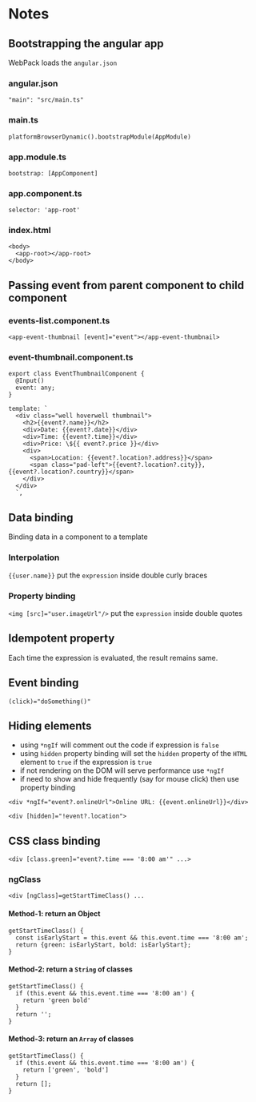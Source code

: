 # Notes

## Bootstrapping the angular app

WebPack loads the `angular.json`

### angular.json

`"main": "src/main.ts"`

### main.ts

`platformBrowserDynamic().bootstrapModule(AppModule)`

### app.module.ts

`bootstrap: [AppComponent]`

### app.component.ts

`selector: 'app-root'`

### index.html

```angular
<body>
  <app-root></app-root>
</body>
```

## Passing event from parent component to child component

### events-list.component.ts

`<app-event-thumbnail [event]="event"></app-event-thumbnail>`

### event-thumbnail.component.ts

```angular
export class EventThumbnailComponent {
  @Input()
  event: any;
}
```

```angular
template: `
  <div class="well hoverwell thumbnail">
    <h2>{{event?.name}}</h2>
    <div>Date: {{event?.date}}</div>
    <div>Time: {{event?.time}}</div>
    <div>Price: \${{ event?.price }}</div>
    <div>
      <span>Location: {{event?.location?.address}}</span>
      <span class="pad-left">{{event?.location?.city}}, {{event?.location?.country}}</span>
    </div>
  </div>
  `,
  ```

## Data binding

Binding data in a component to a template

### Interpolation

`{{user.name}}`
put the `expression` inside double curly braces

### Property binding

`<img [src]="user.imageUrl"/>`
put the `expression` inside double quotes

## Idempotent property

Each time the expression is evaluated, the result remains same.

## Event binding

`(click)="doSomething()"`

## Hiding elements

* using `*ngIf` will comment out the code if expression is `false`
* using `hidden` property binding will set the `hidden` property of the `HTML` element to `true` if the expression is `true`
* if not rendering on the DOM will serve performance use `*ngIf`
* if need to show and hide frequently (say for mouse click) then use property binding

`<div *ngIf="event?.onlineUrl">Online URL: {{event.onlineUrl}}</div>`

`<div [hidden]="!event?.location">`

## CSS class binding

`<div [class.green]="event?.time === '8:00 am'" ...>`

### ngClass

`<div [ngClass]=getStartTimeClass() ...`

#### Method-1: return an Object

```angular
getStartTimeClass() {
  const isEarlyStart = this.event && this.event.time === '8:00 am';
  return {green: isEarlyStart, bold: isEarlyStart};
}
```

#### Method-2: return a `String` of classes

```angular
getStartTimeClass() {
  if (this.event && this.event.time === '8:00 am') {
    return 'green bold'
  }
  return '';
}
```

#### Method-3: return an `Array` of classes

```angular
getStartTimeClass() {
  if (this.event && this.event.time === '8:00 am') {
    return ['green', 'bold']
  }
  return [];
}
```

